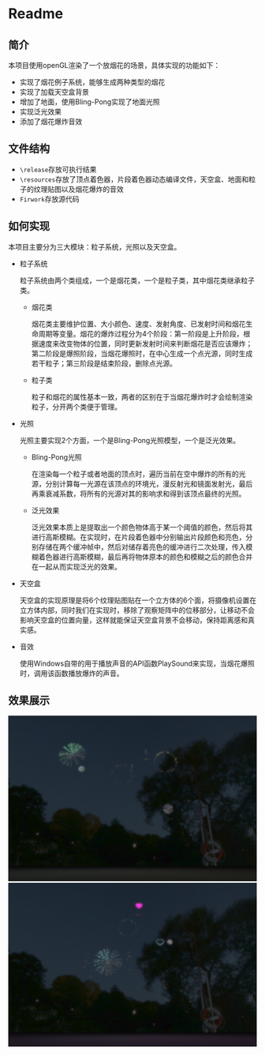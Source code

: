 # Readme

## 简介

本项目使用openGL渲染了一个放烟花的场景，具体实现的功能如下：

- 实现了烟花例子系统，能够生成两种类型的烟花
- 实现了加载天空盒背景
- 增加了地面，使用Bling-Pong实现了地面光照
- 实现泛光效果
- 添加了烟花爆炸音效

## 文件结构

- `\release`存放可执行结果
- `\resources`存放了顶点着色器，片段着色器动态编译文件，天空盒、地面和粒子的纹理贴图以及烟花爆炸的音效
- `Firwork`存放源代码

## 如何实现

本项目主要分为三大模块：粒子系统，光照以及天空盒。

- 粒子系统

  粒子系统由两个类组成，一个是烟花类，一个是粒子类，其中烟花类继承粒子类。

  - 烟花类

    烟花类主要维护位置、大小颜色、速度、发射角度、已发射时间和烟花生命周期等变量。烟花的爆炸过程分为4个阶段：第一阶段是上升阶段，根据速度来改变物体的位置，同时更新发射时间来判断烟花是否应该爆炸；第二阶段是爆照阶段，当烟花爆照时，在中心生成一个点光源，同时生成若干粒子；第三阶段是结束阶段，删除点光源。

  - 粒子类

    粒子和烟花的属性基本一致，两者的区别在于当烟花爆炸时才会绘制渲染粒子，分开两个类便于管理。

- 光照

  光照主要实现2个方面，一个是Bling-Pong光照模型，一个是泛光效果。

  - Bling-Pong光照

    在渲染每一个粒子或者地面的顶点时，遍历当前在空中爆炸的所有的光源，分别计算每一光源在该顶点的环境光，漫反射光和镜面发射光，最后再乘衰减系数，将所有的光源对其的影响求和得到该顶点最终的光照。

  - 泛光效果

    泛光效果本质上是提取出一个颜色物体高于某一个阈值的颜色，然后将其进行高斯模糊。在实现时，在片段着色器中分别输出片段颜色和亮色，分别存储在两个缓冲帧中，然后对储存着亮色的缓冲进行二次处理，传入模糊着色器进行高斯模糊，最后再将物体原本的颜色和模糊之后的颜色合并在一起从而实现泛光的效果。

- 天空盒

  天空盒的实现原理是将6个纹理贴图贴在一个立方体的6个面，将摄像机设置在立方体内部，同时我们在实现时，移除了观察矩阵中的位移部分，让移动不会影响天空盒的位置向量，这样就能保证天空盒背景不会移动，保持距离感和真实感。

- 音效

  使用Windows自带的用于播放声音的API函数PlaySound来实现，当烟花爆照时，调用该函数播放爆炸的声音。

## 效果展示

<img src=".\demo\img1.png" alt="image-20231208165143128" style="zoom:50%;" />

<img src=".\demo\img2.png" alt="image-20231208165252965" style="zoom:50%;" />
